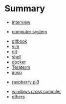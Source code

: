 # Summary

* [interview](content/interview/interview.md)
<!--* [introduction]-->
<!--* [I2C]-->
<!--* [SPI]-->
* [computer system](content/computer_system/cs.md)
<!-- * [C skill] -->
* [gitbook](content/gitbook/gitbook.md)
* [vim](content/vim/vim.md)
* [git](content/git/git.md)
* [shell](content/shell/shell.md)
* [docker](content/docker/docker.md)
* [Teraterm](content/teraterm/teraterm.md)
* [aosp](content/aosp/aosp.md)
<!--* [raspberry pi](content/rpi/rpi.md)-->
* [raspberry pi3](content/raspberry/raspberry.md)
<!--* [Building Root]-->
* [windows cross compiler](content/window_cross_compiler/window_cross_compiler.md)
* [others](content/others/others.md)
